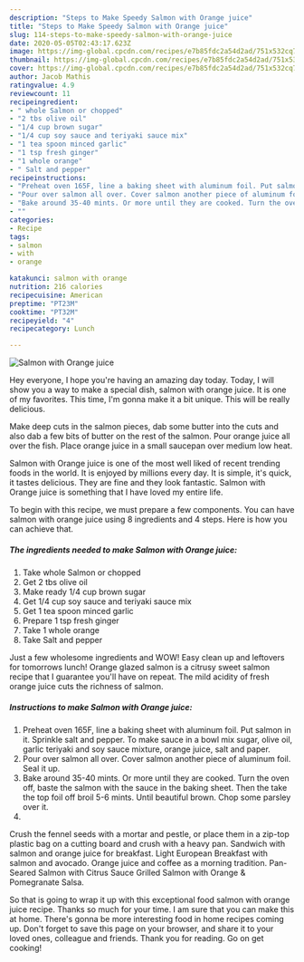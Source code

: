 ```yaml
---
description: "Steps to Make Speedy Salmon with Orange juice"
title: "Steps to Make Speedy Salmon with Orange juice"
slug: 114-steps-to-make-speedy-salmon-with-orange-juice
date: 2020-05-05T02:43:17.623Z
image: https://img-global.cpcdn.com/recipes/e7b85fdc2a54d2ad/751x532cq70/salmon-with-orange-juice-recipe-main-photo.jpg
thumbnail: https://img-global.cpcdn.com/recipes/e7b85fdc2a54d2ad/751x532cq70/salmon-with-orange-juice-recipe-main-photo.jpg
cover: https://img-global.cpcdn.com/recipes/e7b85fdc2a54d2ad/751x532cq70/salmon-with-orange-juice-recipe-main-photo.jpg
author: Jacob Mathis
ratingvalue: 4.9
reviewcount: 11
recipeingredient:
- " whole Salmon or chopped"
- "2 tbs olive oil"
- "1/4 cup brown sugar"
- "1/4 cup soy sauce and teriyaki sauce mix"
- "1 tea spoon minced garlic"
- "1 tsp fresh ginger"
- "1 whole orange"
- " Salt and pepper"
recipeinstructions:
- "Preheat oven 165F, line a baking sheet with aluminum foil. Put salmon in it. Sprinkle salt and pepper. To make sauce in a bowl mix sugar, olive oil, garlic teriyaki and soy sauce mixture, orange juice, salt and paper."
- "Pour over salmon all over. Cover salmon another piece of aluminum foil. Seal it up."
- "Bake around 35-40 mints. Or more until they are cooked. Turn the oven off, baste the salmon with the sauce in the baking sheet. Then the take the top foil off broil 5-6 mints. Until beautiful brown. Chop some parsley over it."
- ""
categories:
- Recipe
tags:
- salmon
- with
- orange

katakunci: salmon with orange 
nutrition: 216 calories
recipecuisine: American
preptime: "PT23M"
cooktime: "PT32M"
recipeyield: "4"
recipecategory: Lunch

---
```



![Salmon with Orange juice](https://img-global.cpcdn.com/recipes/e7b85fdc2a54d2ad/751x532cq70/salmon-with-orange-juice-recipe-main-photo.jpg)

Hey everyone, I hope you're having an amazing day today. Today, I will show you a way to make a special dish, salmon with orange juice. It is one of my favorites. This time, I'm gonna make it a bit unique. This will be really delicious.

Make deep cuts in the salmon pieces, dab some butter into the cuts and also dab a few bits of butter on the rest of the salmon. Pour orange juice all over the fish. Place orange juice in a small saucepan over medium low heat.

Salmon with Orange juice is one of the most well liked of recent trending foods in the world. It is enjoyed by millions every day. It is simple, it's quick, it tastes delicious. They are fine and they look fantastic. Salmon with Orange juice is something that I have loved my entire life.


To begin with this recipe, we must prepare a few components. You can have salmon with orange juice using 8 ingredients and 4 steps. Here is how you can achieve that.

<!--inarticleads1-->

##### The ingredients needed to make Salmon with Orange juice:

1. Take  whole Salmon or chopped
1. Get 2 tbs olive oil
1. Make ready 1/4 cup brown sugar
1. Get 1/4 cup soy sauce and teriyaki sauce mix
1. Get 1 tea spoon minced garlic
1. Prepare 1 tsp fresh ginger
1. Take 1 whole orange
1. Take  Salt and pepper


Just a few wholesome ingredients and WOW! Easy clean up and leftovers for tomorrows lunch! Orange glazed salmon is a citrusy sweet salmon recipe that I guarantee you&#39;ll have on repeat. The mild acidity of fresh orange juice cuts the richness of salmon. 

<!--inarticleads2-->

##### Instructions to make Salmon with Orange juice:

1. Preheat oven 165F, line a baking sheet with aluminum foil. Put salmon in it. Sprinkle salt and pepper. To make sauce in a bowl mix sugar, olive oil, garlic teriyaki and soy sauce mixture, orange juice, salt and paper.
1. Pour over salmon all over. Cover salmon another piece of aluminum foil. Seal it up.
1. Bake around 35-40 mints. Or more until they are cooked. Turn the oven off, baste the salmon with the sauce in the baking sheet. Then the take the top foil off broil 5-6 mints. Until beautiful brown. Chop some parsley over it.
1. 


Crush the fennel seeds with a mortar and pestle, or place them in a zip-top plastic bag on a cutting board and crush with a heavy pan. Sandwich with salmon and orange juice for breakfast. Light European Breakfast with salmon and avocado. Orange juice and coffee as a morning tradition. Pan-Seared Salmon with Citrus Sauce Grilled Salmon with Orange &amp; Pomegranate Salsa. 

So that is going to wrap it up with this exceptional food salmon with orange juice recipe. Thanks so much for your time. I am sure that you can make this at home. There's gonna be more interesting food in home recipes coming up. Don't forget to save this page on your browser, and share it to your loved ones, colleague and friends. Thank you for reading. Go on get cooking!
